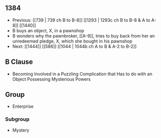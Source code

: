 ## 1384
- Previous: [[739 | 739 ch B to B-8]] [[1293 | 1293c ch B to B-8 &amp; A to A-8]] [[1440]] 
- B buys an object, X, in a pawnshop
- B wonders why the pawnbroker, [[A-9]], tries to buy back from her an unredeemed pledge, X, which she bought in his pawnshop
- Next: [[1444]] [[586]] [[1044 | 1044b ch A to B &amp; A-2 to B-2]] 

## B Clause
- Becoming Involved in a Puzzling Complication that Has to do with an Object Possessing Mysterious Powers

## Group
- Enterprise

### Subgroup
- Mystery

